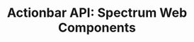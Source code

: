 ---
layout: api.njk
title: 'Actionbar API: Spectrum Web Components'
displayName: Actionbar
componentName: actionbar
tags:
  - component-api
---